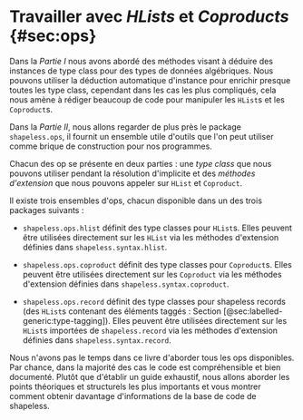 # Travailler avec *HLists* et *Coproducts* {#sec:ops}

Dans la *Partie I* nous avons abordé des méthodes
visant à déduire des instances de type
class pour des types de données algébriques.
Nous pouvons utiliser la déduction automatique
d'instance pour enrichir presque toutes les type class,
cependant dans les cas les plus compliqués, cela nous amène à rédiger beaucoup de code
pour manipuler les `HList`s et les `Coproduct`s.

Dans la *Partie II*, nous allons regarder de plus près le package `shapeless.ops`,
il fournit un ensemble utile d'outils que
l'on peut utiliser comme brique de construction pour nos programmes.

Chacun des op se présente en deux parties :
une *type class* que nous pouvons utiliser pendant la résolution d'implicite
et des *méthodes d'extension* que nous pouvons appeler sur `HList` et `Coproduct`.

Il existe trois ensembles d'ops,
chacun disponible dans un des trois packages suivants :

  - `shapeless.ops.hlist` définit des type classes pour `HList`s.
    Elles peuvent être utilisées directement sur les `HList` via les
    méthodes d'extension définies dans `shapeless.syntax.hlist`.

  - `shapeless.ops.coproduct` définit des type classes pour `Coproduct`s.
    Elles peuvent être utilisées directement sur les `Coproduct` via les
    méthodes d'extension définies dans `shapeless.syntax.coproduct`.

  - `shapeless.ops.record` définit des type classes pour shapeless records
    (des `HList`s contenant des éléments taggés : Section [@sec:labelled-generic:type-tagging]).
    Elles peuvent être utilisées directement sur les `HList`s importées de `shapeless.record`  via les
    méthodes d'extension définies dans `shapeless.syntax.record`.

Nous n'avons pas le temps dans ce
livre d'aborder tous les ops disponibles.
Par chance, dans la majorité des cas le
code est compréhensible et bien documenté.
Plutôt que d'établir un guide exhaustif,
nous allons aborder les points théoriques et structurels les plus importants
et vous montrer comment obtenir
davantage d'informations de la base de code de shapeless.
